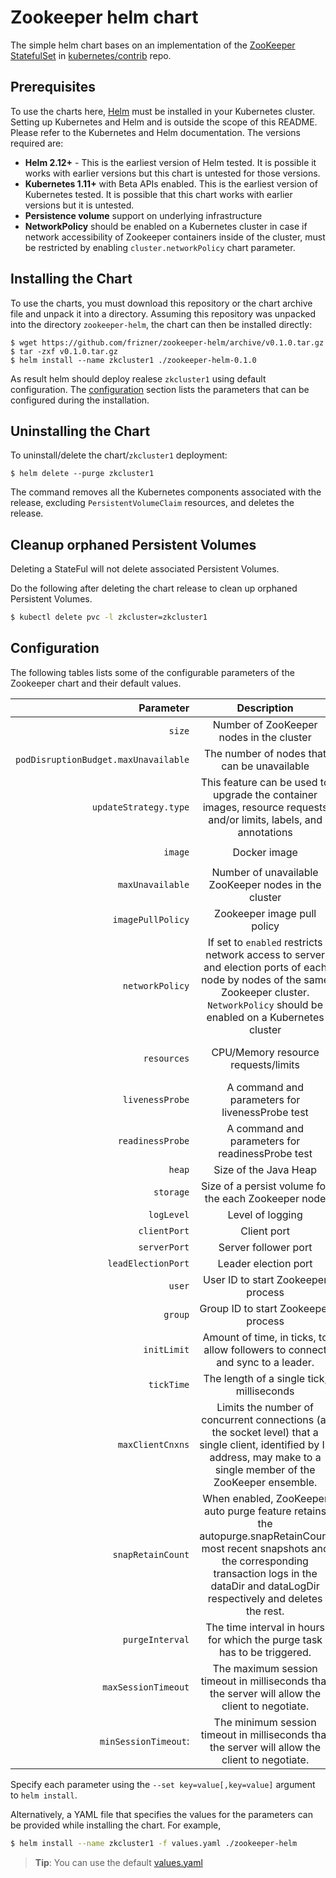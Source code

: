 # Zookeeper helm chart
The simple helm chart bases on an implementation of the [ZooKeeper StatefulSet](https://github.com/helm/charts/tree/master/incubator/zookeeper) in [kubernetes/contrib](https://github.com/kubernetes/contrib) repo.

## Prerequisites
To use the charts here, [Helm](https://helm.sh/) must be installed in your
Kubernetes cluster. Setting up Kubernetes and Helm and is outside the scope
of this README. Please refer to the Kubernetes and Helm documentation.
The versions required are:
  * **Helm 2.12+** - This is the earliest version of Helm tested. It is possible
    it works with earlier versions but this chart is untested for those versions.
  * **Kubernetes 1.11+**  with Beta APIs enabled. This is the earliest version of Kubernetes tested.
    It is possible that this chart works with earlier versions but it is
    untested.
  * **Persistence volume** support on underlying infrastructure
  * **NetworkPolicy** should be enabled on a Kubernetes cluster in case if network accessibility of Zookeeper containers inside of the cluster, must be restricted by enabling `cluster.networkPolicy` chart parameter.

## Installing the Chart
To use the charts, you must download this repository or the chart archive file and unpack it into a directory. Assuming this repository was unpacked into the directory `zookeeper-helm`, the chart can then be installed directly:
```console
$ wget https://github.com/frizner/zookeeper-helm/archive/v0.1.0.tar.gz 
$ tar -zxf v0.1.0.tar.gz  
$ helm install --name zkcluster1 ./zookeeper-helm-0.1.0
```
As result helm should deploy realese `zkcluster1` using default configuration. 
The [configuration](#configuration) section lists the parameters that can be configured during the installation.

## Uninstalling the Chart

To uninstall/delete the chart/`zkcluster1` deployment:

```console
$ helm delete --purge zkcluster1
```
The command removes all the Kubernetes components associated with the release, excluding `PersistentVolumeClaim` resources, and deletes the release.

## Cleanup orphaned Persistent Volumes

Deleting a StateFul will not delete associated Persistent Volumes.

Do the following after deleting the chart release to clean up orphaned Persistent Volumes.

```bash
$ kubectl delete pvc -l zkcluster=zkcluster1
```

## Configuration

The following tables lists some of the configurable parameters of the Zookeeper chart and their default values.

|Parameter|Description|Default
---:|:---:|:---
`size`|Number of ZooKeeper nodes in the cluster|3
`podDisruptionBudget.maxUnavailable`|The number of nodes that can be unavailable|1
`updateStrategy.type`|This feature can be used to upgrade the container images, resource requests and/or limits, labels, and annotations|RollingUpdate
`image`| Docker image | `k8s.gcr.io/kubernetes-zookeeper:1.0-3.4.10` 
`maxUnavailable`|Number of unavailable ZooKeeper nodes in the cluster|1
`imagePullPolicy`|Zookeeper image pull policy|IfNotPresent
`networkPolicy`|If set to `enabled` restricts network access to server and election ports of each node by nodes of the same Zookeeper cluster. `NetworkPolicy` should be enabled on a Kubernetes cluster|disabled
`resources`|CPU/Memory resource requests/limits|Requests: 0.5/1Gi, Limits: 1/2Gi, see [values.yaml](values.yaml)
`livenessProbe`|A command and parameters for livenessProbe test|see [values.yaml](values.yaml)
`readinessProbe`|A command and parameters for readinessProbe test|see [values.yaml](values.yaml)
`heap`|Size of the Java Heap|512M
`storage`|Size of a persist volume for the each Zookeeper node|10Gi
`logLevel`|Level of logging|INFO
`clientPort`|Client port|2181
`serverPort`|Server follower port|2888
`leadElectionPort`|Leader election port|3888
`user`|User ID to start Zookeeper process|1000
`group`|Group ID to start Zookeeper process|1000
`initLimit`|Amount of time, in ticks, to allow followers to connect and sync to a leader.|1
`tickTime`|The length of a single tick, milliseconds|2000
`maxClientCnxns`|Limits the number of concurrent connections (at the socket level) that a single client, identified by IP address, may make to a single member of the ZooKeeper ensemble.|60
`snapRetainCount`|When enabled, ZooKeeper auto purge feature retains the autopurge.snapRetainCount most recent snapshots and the corresponding transaction logs in the dataDir and dataLogDir respectively and deletes the rest. |3
`purgeInterval`|The time interval in hours for which the purge task has to be triggered.|12
`maxSessionTimeout`|The maximum session timeout in milliseconds that the server will allow the client to negotiate.|40000
`minSessionTimeout`:|The minimum session timeout in milliseconds that the server will allow the client to negotiate.| 4000

Specify each parameter using the `--set key=value[,key=value]` argument to `helm install`.

Alternatively, a YAML file that specifies the values for the parameters can be provided while installing the chart. For example,

```bash
$ helm install --name zkcluster1 -f values.yaml ./zookeeper-helm
```
> **Tip**: You can use the default [values.yaml](values.yaml)



